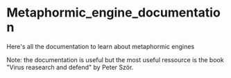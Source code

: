 # Metaphormic_engine_documentation
Here's all the documentation to learn about metaphormic engines

Note: the documentation is useful but the most useful ressource is the book "Virus reasearch and defend" by Peter Ször.
